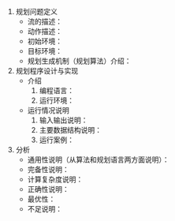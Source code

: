 1. 规划问题定义
    - 流的描述：
    - 动作描述：
    - 初始环境：
    - 目标环境：
    - 规划生成机制（规划算法）介绍：
2. 规划程序设计与实现
    - 介绍
        1. 编程语言：
        2. 运行环境：
    - 运行情况说明
        1. 输入输出说明：
        2. 主要数据结构说明：
        3. 运行案例：
3. 分析
    - 通用性说明（从算法和规划语言两方面说明）：
    - 完备性说明：
    - 计算复杂度说明：
    - 正确性说明：
    - 最优性：
    - 不足说明： 